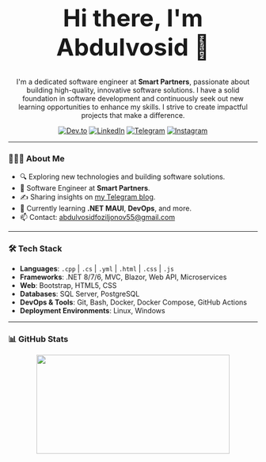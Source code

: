 <div align="center">
<h1 style="font-size: 48px;"> Hi there, I'm Abdulvosid 👋</h1>
  
  I'm a dedicated software engineer at **Smart Partners**, passionate about building high-quality, innovative software solutions. I have a solid foundation in software development and continuously seek out new learning opportunities to enhance my skills. I strive to create impactful projects that make a difference.
  
  <p>
    <a href="https://dev.to/foziljonov7"><img alt="Dev.to" src="https://img.shields.io/badge/Dev.to-0A0A0A?style=flat-square&logo=dev-dot-to&logoColor=white"></a>
    <a href="https://www.linkedin.com/in/abdulvosid-foziljonov-551965342/"><img alt="LinkedIn" src="https://img.shields.io/badge/LinkedIn-0077B5?style=flat-square&logo=linkedin&logoColor=white"></a>
    <a href="https://t.me/AFoziljonov_Blog"><img alt="Telegram" src="https://img.shields.io/badge/Telegram-2CA5E0?style=flat-square&logo=telegram&logoColor=white"></a>
    <a href="https://instagram.com/foziljonov777"><img alt="Instagram" src="https://img.shields.io/badge/Instagram-E4405F?style=flat-square&logo=instagram&logoColor=white"></a>
  </p>
  
  ---
</div>

### 👨🏻‍💻 About Me
- 🔍 Exploring new technologies and building software solutions.
- 💼 Software Engineer at **Smart Partners**.
- ✍️ Sharing insights on [my Telegram blog](https://t.me/foziljonovs_tweet).
- 🌱 Currently learning **.NET MAUI**, **DevOps**, and more.
- 📫 Contact: [abdulvosidfoziljonov55@gmail.com](mailto:abdulvosidfoziljonov55@gmail.com)

---

### 🛠 Tech Stack
- **Languages**: `.cpp` | `.cs` | `.yml` | `.html` | `.css` | `.js`
- **Frameworks**: .NET 8/7/6, MVC, Blazor, Web API, Microservices
- **Web**: Bootstrap, HTML5, CSS
- **Databases**: SQL Server, PostgreSQL
- **DevOps & Tools**: Git, Bash, Docker, Docker Compose, GitHub Actions
- **Deployment Environments**: Linux, Windows

---

### 📊 GitHub Stats
<div style="display: flex; justify-content: center; align-items: center; gap: 20px;">
    <a href="https://github.com/anuraghazra/github-readme-stats" title="Go to Source">
        <img width="390" height="200" src="https://github-readme-stats.vercel.app/api?username=foziljonovs&show_icons=true&theme=react&border_color=61dafb&hide_border=true" />
    </a>
</div>



